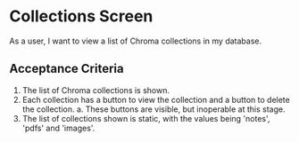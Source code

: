# Collections Screen

As a user, I want to view a list of Chroma collections in my database.

## Acceptance Criteria

1. The list of Chroma collections is shown.
2. Each collection has a button to view the collection and a button to delete the collection.
  a. These buttons are visible, but inoperable at this stage.
3. The list of collections shown is static, with the values being 'notes', 'pdfs' and 'images'.
